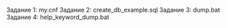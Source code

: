 Задание 1: my.cnf
Задание 2: create_db_example.sql
Задание 3: dump.bat
Задание 4: help_keyword_dump.bat
